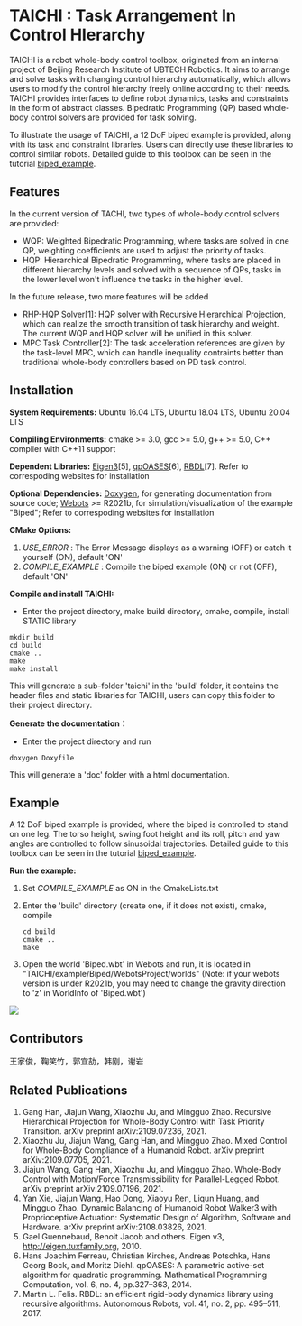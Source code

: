 # TAICHI : Task Arrangement In Control HIerarchy

TAICHI is a robot whole-body control toolbox, originated from an internal project of Beijing Research Institute of UBTECH Robotics. It aims to arrange and solve tasks with changing control hierarchy automatically, which allows users to modify the control hierarchy freely online according to their needs. TAICHI provides interfaces to define robot dynamics, tasks and constraints in the form of abstract classes. Bipedratic Programming (QP) based whole-body control solvers are provided for task solving.

To illustrate the usage of TAICHI, a 12 DoF biped example is provided, along with its task and constraint libraries. Users can directly use these libraries to control similar robots. 
Detailed guide to this toolbox can be seen in the tutorial [biped_example](http://10.10.1.70/TAICHI/TAICHI/wikis/TAICHI:-Biped-Example).
## Features
In the current version of TACHI, two types of whole-body control solvers are provided:
- WQP: Weighted Bipedratic Programming, where tasks are solved in one QP, weighting coefficients are used to adjust the priority of tasks.
- HQP: Hierarchical Bipedratic Programming, where tasks are placed in different hierarchy levels and solved with a sequence of QPs, tasks in the lower level won't influence the tasks in the higher level.

In the future release, two more features will be added
- RHP-HQP Solver[1]: HQP solver with Recursive Hierarchical Projection, which can realize the smooth transition of task hierarchy and weight. The current WQP and HQP solver will be unified in this solver.
- MPC Task Controller[2]: The task acceleration references are given by the task-level MPC, which can handle inequality contraints better than traditional whole-body controllers based on PD task control.

## Installation
**System Requirements:** Ubuntu 16.04 LTS, Ubuntu 18.04 LTS, Ubuntu 20.04 LTS

**Compiling Environments:**  cmake >= 3.0, gcc >= 5.0, g++ >= 5.0, C++ compiler with C++11 support

**Dependent Libraries:** [Eigen3](https://eigen.tuxfamily.org/index.php?title=Main_Page)[5], [qpOASES](https://github.com/coin-or/qpOASES)[6], [RBDL](https://github.com/rbdl/rbdl)[7]. Refer to correspoding websites for installation

**Optional Dependencies:** [Doxygen](https://www.doxygen.nl/index.html), for generating documentation from source code; [Webots](https://cyberbotics.com/) >= R2021b, for simulation/visualization of the example "Biped"; Refer to correspoding websites for installation

**CMake Options:**

  1.  *USE_ERROR* : The Error Message displays as a warning (OFF) or catch it yourself (ON), default 'ON'
  2.  *COMPILE_EXAMPLE* : Compile the biped example (ON) or not (OFF), default 'ON'

**Compile and install TAICHI:**

- Enter the project directory, make build directory, cmake, compile, install STATIC library

```shell
mkdir build
cd build
cmake ..
make
make install
```

This will generate a sub-folder 'taichi' in the 'build' folder, it contains the header files and static libraries for TAICHI, users can copy this folder to their project directory.

**Generate the documentation：**

- Enter the project directory and run

```shell
doxygen Doxyfile
```

This will generate a 'doc' folder with a html documentation. 

## Example
A 12 DoF biped example is provided, where the biped is controlled to stand on one leg. The torso height, swing foot height and its roll, pitch and yaw angles are controlled to follow sinusoidal trajectories. Detailed 
guide to this toolbox can be seen in the tutorial [biped_example](http://10.10.1.70/TAICHI/TAICHI/wikis/TAICHI:-Biped-Example).

**Run the example:**

1. Set *COMPILE_EXAMPLE* as ON in the CmakeLists.txt

2. Enter the 'build' directory (create one, if it does not exist), cmake, compile
	```shell
    cd build
    cmake ..
    make
   ```
   
3. Open the world 'Biped.wbt' in Webots and run, it is located in "TAICHI/example/Biped/WebotsProject/worlds" (Note: if your webots version is under R2021b, you may need to change the gravity direction to 'z' in WorldInfo of 'Biped.wbt')

<img src="http://10.10.1.70/TAICHI/TAICHI/raw/gif/biped.gif"/>

## Contributors

王家俊，鞠笑竹，郭宜劼，韩刚，谢岩

## Related Publications

1. Gang Han, Jiajun Wang, Xiaozhu Ju, and Mingguo Zhao. Recursive Hierarchical Projection for Whole-Body Control with Task Priority Transition. arXiv preprint arXiv:2109.07236, 2021.
2. Xiaozhu Ju, Jiajun Wang, Gang Han, and Mingguo Zhao. Mixed Control for Whole-Body Compliance of a Humanoid Robot. arXiv preprint arXiv:2109.07705, 2021.
3. Jiajun Wang, Gang Han, Xiaozhu Ju, and Mingguo Zhao. Whole-Body Control with Motion/Force Transmissibility for Parallel-Legged Robot. arXiv preprint arXiv:2109.07196, 2021.
4. Yan Xie, Jiajun Wang, Hao Dong, Xiaoyu Ren, Liqun Huang, and Mingguo Zhao. Dynamic Balancing of Humanoid Robot Walker3 with Proprioceptive Actuation: Systematic Design of Algorithm, Software and Hardware. arXiv preprint arXiv:2108.03826, 2021.
5. Gael Guennebaud, Benoit Jacob and others. Eigen v3, http://eigen.tuxfamily.org, 2010. 
6. Hans Joachim Ferreau,  Christian Kirches,  Andreas Potschka,  Hans Georg Bock,  and  Moritz Diehl. qpOASES:  A  parametric  active-set  algorithm  for  quadratic  programming.  Mathematical  Programming  Computation, vol. 6, no. 4, pp.327–363, 2014.
7. Martin L. Felis. RBDL: an efficient rigid-body dynamics library using recursive algorithms. Autonomous Robots, vol. 41, no. 2, pp. 495–511, 2017.

